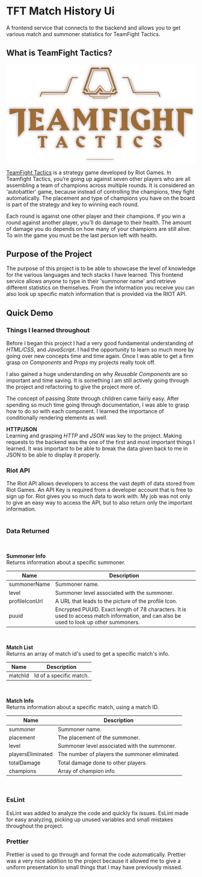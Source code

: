 # **TFT Match History Ui**

A frontend service that connects to the backend and allows you to get various match and summoner statistics for TeamFight Tactics.

## **What is TeamFight Tactics?**

![Logo of TFT](/src/images/logo-hero.png)

[TeamFight Tactics](https://teamfighttactics.leagueoflegends.com/en-us/) is a strategy game developed by Riot Games. In Teamfight Tactics, you’re going up against seven other players who are all assembling a team of champions across multiple rounds. It is considered an 'autobattler' game, because instead of controlling the champions, they fight automatically. The placement and type of champions you have on the board is part of the strategy and key to winning each round.

Each round is against one other player and their champions. If you win a round against another player, you’ll do damage to their health. The amount of damage you do depends on how many of your champions are still alive. To win the game you must be the last person left with health.

## **Purpose of the Project**

The purpose of this project is to be able to showcase the level of knowledge for the various languages and tech stacks I have learned. This frontend service allows anyone to type in their 'summoner name' and retrieve different statistics on themselves. From the information you receive you can also look up specific match information that is provided via the RIOT API.
</br>

## **Quick Demo**



### **Things I learned throughout**

Before I began this project I had a very good fundamental understanding of _HTML/CSS_, and _JavaScript_. I had the opportunity to learn so much more by going over new concepts time and time again. Once I was able to get a firm grasp on _Components_ and _Props_ my projects really took off.</br>

I also gained a huge understanding on why _Reusable Components_ are so important and time saving. It is something I am still actively going through the project and refactoring to give the project more of.</br>

The concept of passing _State_ through children came fairly easy. After spending so much time going through documentation, I was able to grasp how to do so with each component. I learned the importance of conditionally rendering elements as well. </br>

**HTTP/JSON**
</br>
Learning and grasping _HTTP_ and _JSON_ was key to the project. Making requests to the backend was the one of the first and most important things I learned. It was important to be able to break the data given back to me in JSON to be able to display it properly.

### **Riot API**

The Riot API allows developers to access the vast depth of data stored from Riot Games. An API Key is required from a developer account that is free to sign up for. Riot gives you so much data to work with. My job was not only to give an easy way to access the API, but to also return only the important information.  
</br>

### **Data Returned**

</br>

**Summoner Info** </br>
Returns information about a specific summoner.

| Name           | Description                                                                                                                              |
| -------------- | ---------------------------------------------------------------------------------------------------------------------------------------- |
| summonerName   | Summoner name.                                                                                                                           |
| level          | Summoner level associated with the summoner.                                                                                             |
| profileIconUrl | A URL that leads to the picture of the profile Icon.                                                                                     |
| puuid          | Encrypted PUUID. Exact length of 78 characters. It is used to access match information, and can also be used to look up other summoners. |

</br>

**Match List** </br>
Returns an array of match id's used to get a specific match's info.

| Name    | Description             |
| ------- | ----------------------- |
| matchId | Id of a specific match. |

</br>

**Match Info** </br>
Returns information about a specific match, using a match ID.

| Name              | Description                                    |
| ----------------- | ---------------------------------------------- |
| summoner          | Summoner name.                                 |
| placement         | The placement of the summoner.                 |
| level             | Summoner level associated with the summoner.   |
| playersEliminated | The number of players the summoner eliminated. |
| totalDamage       | Total damage done to other players.            |
| champions         | Array of champion info.                        |

</br>

### **EsLint**

EsLint was added to analyze the code and quickly fix issues. EsLint made for easy analyzing, picking up unused variables and small mistakes throughout the project.

### **Prettier**

Prettier is used to go through and format the code automatically. Prettier was a very nice addition to the project because it allowed me to give a uniform presentation to small things that I may have previously missed.
